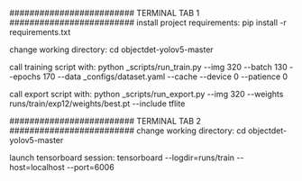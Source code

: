 ######################### TERMINAL TAB 1 #########################
install project requirements:
pip install -r requirements.txt

change working directory:
cd objectdet-yolov5-master

call training script with:
python _scripts/run_train.py --img 320 --batch 130 --epochs 170 --data _configs/dataset.yaml --cache --device 0 --patience 0

call export script with:
python _scripts/run_export.py --img 320 --weights runs/train/exp12/weights/best.pt --include tflite


######################### TERMINAL TAB 2 #########################
change working directory:
cd objectdet-yolov5-master

launch tensorboard session:
tensorboard --logdir=runs/train --host=localhost --port=6006
